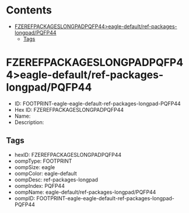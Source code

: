 



Contents
========

* [FZEREFPACKAGESLONGPADPQFP44>eagle-default/ref-packages-longpad/PQFP44](#fzerefpackageslongpadpqfp44eagle-defaultref-packages-longpadpqfp44)
	* [Tags](#tags)

# FZEREFPACKAGESLONGPADPQFP44>eagle-default/ref-packages-longpad/PQFP44

- ID: FOOTPRINT-eagle-eagle-default-ref-packages-longpad-PQFP44
- Hex ID: FZEREFPACKAGESLONGPADPQFP44
- Name: 
- Description: 

## Tags

- hexID: FZEREFPACKAGESLONGPADPQFP44
- oompType: FOOTPRINT
- oompSize: eagle
- oompColor: eagle-default
- oompDesc: ref-packages-longpad
- oompIndex: PQFP44
- oompName: eagle-default/ref-packages-longpad/PQFP44
- oompID: FOOTPRINT-eagle-eagle-default-ref-packages-longpad-PQFP44

